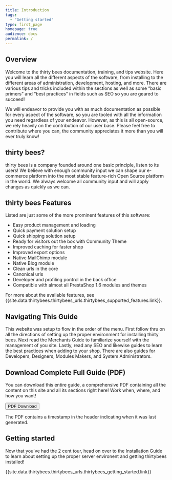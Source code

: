 ```yaml
---
title: Introduction
tags:
  - "Getting started"
type: first_page
homepage: true
audience: docs
permalink: /
---
```


## Overview 

Welcome to the thirty bees documentation, training, and tips website.  Here you will learn all the different aspects of the software, from installing to the different areas of administration, development, hosting, and more.  There are various tips and tricks included within the sections as well as some “basic primers” and “best practices” in fields such as SEO so you are geared to succeed!

We will endeavor to provide you with as much documentation as possible for every aspect of the software, so you are tooled with all the information you need regardless of your endeavor.  However, as this is all open-source, we rely heavily on the contribution of our user base.  Please feel free to contribute where you can, the community appreciates it more than you will ever truly know!

## thirty bees?

thirty bees is a company founded around one basic principle, listen to its users! We believe with enough community input we can shape our e-commerce platform into the most stable feature-rich Open Source platform in the world.  We always welcome all community input and will apply changes as quickly as we can.

## thirty bees Features

Listed are just some of the more prominent features of this software:

* Easy product management and loading
* Quick payment solution setup
* Quick shipping solution setup
* Ready for visitors out the box with Community Theme
* Improved caching for faster shop
* Improved export options
* Native MailChimp module
* Native Blog module
* Clean urls in the core
* Canonical urls
* Developer and profiling pontrol in the back office
* Compatible with almost all PrestaShop 1.6 modules and themes

For more about the available features, see {{site.data.thirtybees.thirtybees_urls.thirtybees_supported_features.link}}.

## Navigating This Guide

This website was setup to flow in the order of the menu.  First follow thru on all the directions of setting up the proper environment for installing thirty bees.  Next read the Merchants Guide to familiarize yourself with the management of you site.  Lastly, read any SEO and likewise guides to learn the best practices when adding to your shop.  There are also guides for Developers, Designers, Modules Makers, and System Administrators.

## Download Complete Full Guide (PDF)

You can download this entire guide, a comprehensive PDF containing all the content on this site and all its sections right here!  Work when, where, and how you want!

<a target="_blank" class="noCrossRef" href="{{base}}/thirtybees/pdf/thirtybees_devdocs.pdf"><button type="button" class="btn btn-default" aria-label="Left Align"><span class="glyphicon glyphicon-download-alt" aria-hidden="true"></span> PDF Download</button></a>

The PDF contains a timestamp in the header indicating when it was last generated. 

## Getting started

Now that you've had the 2 cent tour, head on over to the Installation Guide to learn about setting up the proper server environent and getting thirtybees installed!

{{site.data.thirtybees.thirtybees_urls.thirtybees_getting_started.link}}
